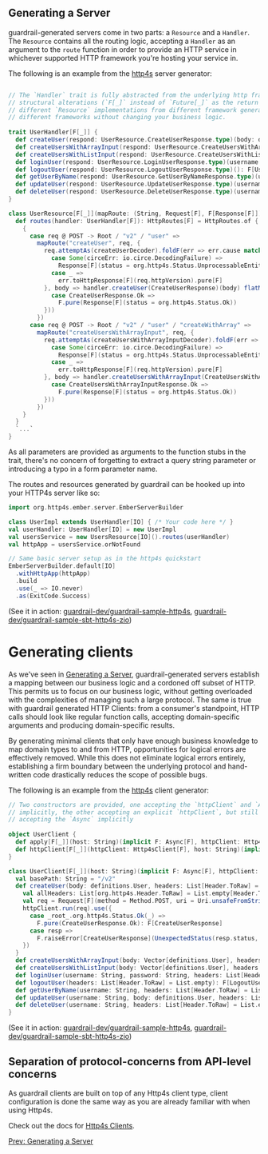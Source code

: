 ## Generating a Server

guardrail-generated servers come in two parts: a `Resource` and a `Handler`. The `Resource` contains all the routing logic, accepting a `Handler` as an argument to the `route` function in order to provide an HTTP service in whichever supported HTTP framework you're hosting your service in.

The following is an example from the [http4s](https://github.com/http4s/http4s) server generator:

```scala

// The `Handler` trait is fully abstracted from the underlying http framework. As a result, with the exception of some
// structural alterations (`F[_]` instead of `Future[_]` as the return type) the same handlers can be used with
// different `Resource` implementations from different framework generators. This permits greater compatibility between
// different frameworks without changing your business logic.
  
trait UserHandler[F[_]] {
  def createUser(respond: UserResource.CreateUserResponse.type)(body: definitions.User): F[UserResource.CreateUserResponse]
  def createUsersWithArrayInput(respond: UserResource.CreateUsersWithArrayInputResponse.type)(body: Vector[definitions.User]): F[UserResource.CreateUsersWithArrayInputResponse]
  def createUsersWithListInput(respond: UserResource.CreateUsersWithListInputResponse.type)(body: Vector[definitions.User]): F[UserResource.CreateUsersWithListInputResponse]
  def loginUser(respond: UserResource.LoginUserResponse.type)(username: String, password: String): F[UserResource.LoginUserResponse]
  def logoutUser(respond: UserResource.LogoutUserResponse.type)(): F[UserResource.LogoutUserResponse]
  def getUserByName(respond: UserResource.GetUserByNameResponse.type)(username: String): F[UserResource.GetUserByNameResponse]
  def updateUser(respond: UserResource.UpdateUserResponse.type)(username: String, body: definitions.User): F[UserResource.UpdateUserResponse]
  def deleteUser(respond: UserResource.DeleteUserResponse.type)(username: String): F[UserResource.DeleteUserResponse]
}

class UserResource[F[_]](mapRoute: (String, Request[F], F[Response[F]]) => F[Response[F]] = (_: String, _: Request[F], r: F[Response[F]]) => r)(implicit F: Async[F]) extends Http4sDsl[F] with CirceInstances {
  def routes(handler: UserHandler[F]): HttpRoutes[F] = HttpRoutes.of {
    {
      case req @ POST -> Root / "v2" / "user" =>
        mapRoute("createUser", req, {
          req.attemptAs(createUserDecoder).foldF(err => err.cause match {
            case Some(circeErr: io.circe.DecodingFailure) =>
              Response[F](status = org.http4s.Status.UnprocessableEntity, body = stringEncoder.toEntity("The request body was invalid. " + circeErr.message + ": " + circeErr.history.mkString(", ")).body).pure[F]
            case _ =>
              err.toHttpResponse[F](req.httpVersion).pure[F]
          }, body => handler.createUser(CreateUserResponse)(body) flatMap ({
            case CreateUserResponse.Ok =>
              F.pure(Response[F](status = org.http4s.Status.Ok))
          }))
        })
      case req @ POST -> Root / "v2" / "user" / "createWithArray" =>
        mapRoute("createUsersWithArrayInput", req, {
          req.attemptAs(createUsersWithArrayInputDecoder).foldF(err => err.cause match {
            case Some(circeErr: io.circe.DecodingFailure) =>
              Response[F](status = org.http4s.Status.UnprocessableEntity, body = stringEncoder.toEntity("The request body was invalid. " + circeErr.message + ": " + circeErr.history.mkString(", ")).body).pure[F]
            case _ =>
              err.toHttpResponse[F](req.httpVersion).pure[F]
          }, body => handler.createUsersWithArrayInput(CreateUsersWithArrayInputResponse)(body) flatMap ({
            case CreateUsersWithArrayInputResponse.Ok =>
              F.pure(Response[F](status = org.http4s.Status.Ok))
          }))
        })
    }
  }
  `...`
}
```

As all parameters are provided as arguments to the function stubs in the trait, there's no concern of forgetting to extract a query string parameter or introducing a typo in a form parameter name.

The routes and resources generated by guardrail can be hooked up into your HTTP4s server like so:

```scala
import org.http4s.ember.server.EmberServerBuilder

class UserImpl extends UserHandler[IO] { /* Your code here */ }
val userHandler: UserHandler[IO] = new UserImpl
val usersService = new UsersResource[IO]().routes(userHandler)
val httpApp = usersService.orNotFound

// Same basic server setup as in the http4s quickstart
EmberServerBuilder.default[IO]
  .withHttpApp(httpApp)
  .build
  .use(_ => IO.never)
  .as(ExitCode.Success)
```

(See it in action: [guardrail-dev/guardrail-sample-http4s](https://github.com/guardrail-dev/guardrail-sample-http4s), [guardrail-dev/guardrail-sample-sbt-http4s-zio](https://github.com/guardrail-dev/guardrail-sample-sbt-http4s-zio))

Generating clients
==================

As we've seen in [Generating a Server](scala/http4s/README.md#generating-a-server), guardrail-generated servers establish a mapping between our business logic and a cordoned off subset of HTTP. This permits us to focus on our business logic, without getting overloaded with the complexities of managing such a large protocol. The same is true with guardrail generated HTTP Clients: from a consumer's standpoint, HTTP calls should look like regular function calls, accepting domain-specific arguments and producing domain-specific results.

By generating minimal clients that only have enough business knowledge to map domain types to and from HTTP, opportunities for logical errors are effectively removed. While this does not eliminate logical errors entirely, establishing a firm boundary between the underlying protocol and hand-written code drastically reduces the scope of possible bugs.

The following is an example from the [http4s](https://github.com/http4s/http4s) client generator:

```scala
// Two constructors are provided, one accepting the `httpClient` and `Async`
// implicitly, the other accepting an explicit `httpClient`, but still
// accepting the `Async` implicitly
  
object UserClient {
  def apply[F[_]](host: String)(implicit F: Async[F], httpClient: Http4sClient[F]): UserClient[F] = new UserClient[F](host = host)(F = F, httpClient = httpClient)
  def httpClient[F[_]](httpClient: Http4sClient[F], host: String)(implicit F: Async[F]): UserClient[F] = new UserClient[F](host = host)(F = F, httpClient = httpClient)
}

class UserClient[F[_]](host: String)(implicit F: Async[F], httpClient: Http4sClient[F]) {
  val basePath: String = "/v2"
  def createUser(body: definitions.User, headers: List[Header.ToRaw] = List.empty): F[CreateUserResponse] = {
    val allHeaders: List[org.http4s.Header.ToRaw] = List.empty[Header.ToRaw] ++ headers ++ List[Option[Header.ToRaw]]().flatten
    val req = Request[F](method = Method.POST, uri = Uri.unsafeFromString(host + basePath + "/user"), headers = Headers(allHeaders)).withEntity(body)(createUserEncoder)
    httpClient.run(req).use({
      case _root_.org.http4s.Status.Ok(_) =>
        F.pure(CreateUserResponse.Ok): F[CreateUserResponse]
      case resp =>
        F.raiseError[CreateUserResponse](UnexpectedStatus(resp.status, Method.POST, req.uri))
    })
  }
  def createUsersWithArrayInput(body: Vector[definitions.User], headers: List[Header.ToRaw] = List.empty): F[CreateUsersWithArrayInputResponse] = ???
  def createUsersWithListInput(body: Vector[definitions.User], headers: List[Header.ToRaw] = List.empty): F[CreateUsersWithListInputResponse] = ???
  def loginUser(username: String, password: String, headers: List[Header.ToRaw] = List.empty): F[LoginUserResponse] = ???
  def logoutUser(headers: List[Header.ToRaw] = List.empty): F[LogoutUserResponse] = ???
  def getUserByName(username: String, headers: List[Header.ToRaw] = List.empty): F[GetUserByNameResponse] = ???
  def updateUser(username: String, body: definitions.User, headers: List[Header.ToRaw] = List.empty): F[UpdateUserResponse] = ???
  def deleteUser(username: String, headers: List[Header.ToRaw] = List.empty): F[DeleteUserResponse] = ???
}
```

(See it in action: [guardrail-dev/guardrail-sample-http4s](https://github.com/guardrail-dev/guardrail-sample-http4s), [guardrail-dev/guardrail-sample-sbt-http4s-zio](https://github.com/guardrail-dev/guardrail-sample-sbt-http4s-zio))

Separation of protocol-concerns from API-level concerns
-------------------------------------------------------

As guardrail clients are built on top of any Http4s client type, client configuration is done the same way as you are
already familiar with when using Http4s.

Check out the docs for [Http4s Clients](https://http4s.org/v0.23/client/).

<span style="float: left">[Prev: Generating a Server](generating-a-server)</span>
